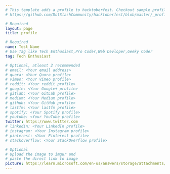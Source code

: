 ```yaml
---
# This template adds a profile to hacktoberfest. Checkout sample profile at
# https://github.com/DotSlashCommunity/hacktoberfest/blob/master/_profile/ksdme.md

# Required
layout: page
title: profile

# Required
name: Test Name
# Use Tag like Tech Enthusiast,Pro Coder,Web Devloper,Geeky Coder
tag: Tech Enthusiast

# Optional, atleast 2 recommended
# email: <Your email address>
# quora: <Your Quora profile>
# vimeo: <Your Vimeo profile>
# reddit: <Your reddit profile>
# google: <Your Google+ profile>
# gitlab: <Your GitLab profile>
# medium: <Your Medium profile>
# github: <Your GitHub profile> 
# lastfm: <Your lastfm profile>
# spotify: <Your Spotify profile>
# youtube: <Your YouTube profile>
twitter: https://www.twitter.com
# linkedin: <Your LinkedIn profile>
# instagram: <Your Instagram profile>
# pinterest: <Your Pinterest profile>
# stackoverflow: <Your StackOverflow profile>

# Optional
# Upload the image to imgur and
# paste the direct link to image
picture: https://learn.microsoft.com/en-us/answers/storage/attachments/209536-360-f-364211147-1qglvxv1tcq0ohz3fawufrtonzz8nq3e.jpg
---
```

